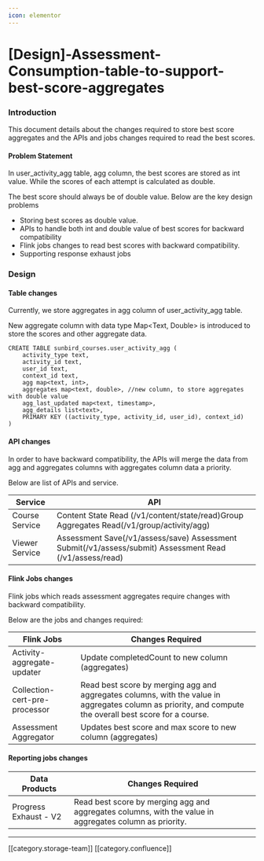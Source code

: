 ```yaml
---
icon: elementor
---
```


# \[Design]-Assessment-Consumption-table-to-support-best-score-aggregates

### Introduction

This document details about the changes required to store best score aggregates and the APIs and jobs changes required to read the best scores.

#### Problem Statement

In user\_activity\_agg table, agg column, the best scores are stored as int value. While the scores of each attempt is calculated as double.

The best score should always be of double value. Below are the key design problems

* Storing best scores as double value.
* APIs to handle both int and double value of best scores for backward compatibility
* Flink jobs changes to read best scores with backward compatibility.
* Supporting response exhaust jobs

### Design

#### Table changes

Currently, we store aggregates in agg column of user\_activity\_agg table.

New aggregate column with data type Map\<Text, Double> is introduced to store the scores and other aggregate data.

```
CREATE TABLE sunbird_courses.user_activity_agg (
    activity_type text,
    activity_id text,
    user_id text,
    context_id text,
    agg map<text, int>,
    aggregates map<text, double>, //new column, to store aggregates with double value
    agg_last_updated map<text, timestamp>,
    agg_details list<text>, 
    PRIMARY KEY ((activity_type, activity_id, user_id), context_id)
)
```

#### API changes

In order to have backward compatibility, the APIs will merge the data from agg and aggregates columns with aggregates column data a priority.

Below are list of APIs and service.

| **Service**    | **API**                                                                                                 |
| -------------- | ------------------------------------------------------------------------------------------------------- |
| Course Service | Content State Read (/v1/content/state/read)Group Aggregates Read(/v1/group/activity/agg)                |
| Viewer Service | Assessment Save(/v1/assess/save) Assessment Submit(/v1/assess/submit) Assessment Read (/v1/assess/read) |

#### Flink Jobs changes

Flink jobs which reads assessment aggregates require changes with backward compatibility.

Below are the jobs and changes required:

| **Flink Jobs**                | **Changes Required**                                                                                                                                     |
| ----------------------------- | -------------------------------------------------------------------------------------------------------------------------------------------------------- |
| Activity-aggregate-updater    | Update completedCount to new column (aggregates)                                                                                                         |
| Collection-cert-pre-processor | Read best score by merging agg and aggregates columns, with the value in aggregates column as priority, and compute the overall best score for a course. |
| Assessment Aggregator         | Updates best score and max score to new column (aggregates)                                                                                              |

#### Reporting jobs changes

| **Data Products**     | **Changes Required**                                                                                    |
| --------------------- | ------------------------------------------------------------------------------------------------------- |
| Progress Exhaust - V2 | Read best score by merging agg and aggregates columns, with the value in aggregates column as priority. |

***

\[\[category.storage-team]] \[\[category.confluence]]
